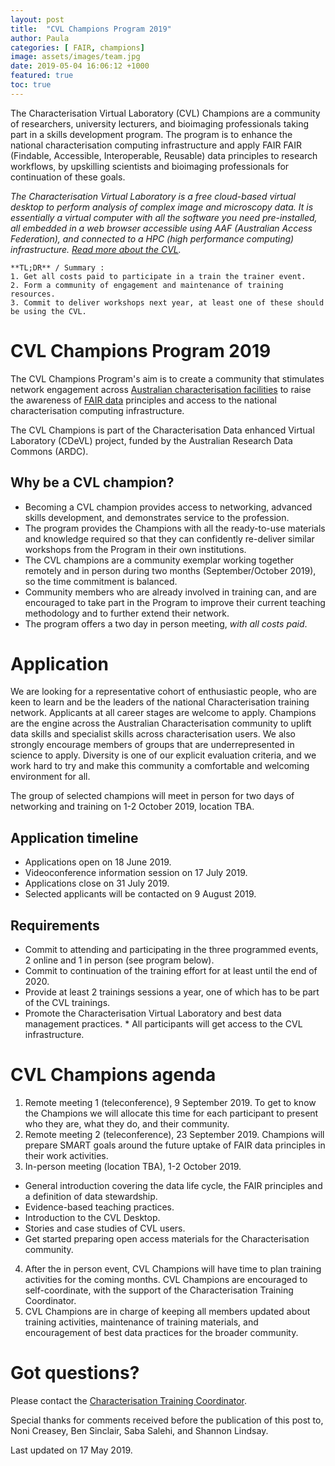 ```yaml
---
layout: post
title:  "CVL Champions Program 2019"
author: Paula
categories: [ FAIR, champions]
image: assets/images/team.jpg
date: 2019-05-04 16:06:12 +1000
featured: true
toc: true
---
```

The Characterisation Virtual Laboratory (CVL) Champions are a community of researchers, university lecturers, and bioimaging professionals taking part in a skills development program. The program is to enhance the national characterisation computing infrastructure and apply FAIR FAIR (Findable, Accessible, Interoperable, Reusable) data principles to research workflows, by upskilling scientists and bioimaging professionals for continuation of these goals.

*The Characterisation Virtual Laboratory is a free cloud-based virtual desktop to perform analysis of complex image and microscopy data. It is essentially a virtual computer with all the software you need pre-installed, all embedded in a web browser accessible using AAF (Australian Access Federation), and connected to a HPC (high performance computing) infrastructure. [Read more about the CVL](../about).*

    **TL;DR** / Summary :
    1. Get all costs paid to participate in a train the trainer event.
    2. Form a community of engagement and maintenance of training resources.
    3. Commit to deliver workshops next year, at least one of these should be using the CVL.

# CVL Champions Program 2019

The CVL Champions Program's aim is to create a community that stimulates network engagement across [Australian characterisation facilities](../AustralianCharacterisationFacilities) to raise the awareness of [FAIR data](https://www.ands.org.au/working-with-data/fairdata) principles and access to the national characterisation computing infrastructure.

The CVL Champions is part of the Characterisation Data enhanced Virtual Laboratory (CDeVL) project, funded by the Australian Research Data Commons (ARDC).

## Why be a CVL champion?

* Becoming a CVL champion provides access to networking, advanced skills development, and demonstrates service to the profession.
* The program provides the Champions with all the ready-to-use materials and knowledge required so that they can confidently re-deliver similar workshops from the Program in their own institutions.
* The CVL champions are a community exemplar working together remotely and in person during two months (September/October 2019), so the time commitment is balanced.
* Community members who are already involved in training can, and are encouraged to take part in the Program to improve their current teaching methodology and to further extend their network.
* The program offers a two day in person meeting, *with all costs paid*.

# Application

We are looking for a representative cohort of enthusiastic people, who are keen to learn and be the leaders of the national Characterisation training network. Applicants at all career stages are welcome to apply. Champions are the engine across the Australian Characterisation community to uplift data skills and specialist skills across characterisation users.
We also strongly encourage members of groups that are underrepresented in science to apply. Diversity is one of our explicit evaluation criteria, and we work hard to try and make this community a comfortable and welcoming environment for all.

The group of selected champions will meet in person for two days of networking and training on 1-2 October 2019, location TBA.

## Application timeline

* Applications open on 18 June 2019.
* Videoconference information session on 17 July 2019.
* Applications close on 31 July 2019.
* Selected applicants will be contacted on 9 August 2019.

## Requirements

* Commit to attending and participating in the three programmed events, 2 online and 1 in person (see program below).
* Commit to continuation of the training effort for at least until the end of 2020.
* Provide at least 2 trainings sessions a year, one of which has to be part of the CVL trainings.
* Promote the Characterisation Virtual Laboratory and best data management practices. * All participants will get access to the CVL infrastructure.

# CVL Champions agenda

1. Remote meeting 1 (teleconference), 9 September 2019.
To get to know the Champions we will allocate this time for each participant to present who they are, what they do, and their community.
2. Remote meeting 2 (teleconference), 23 September 2019.
Champions will prepare SMART goals around the future uptake of FAIR data principles in their work activities.
3. In-person meeting (location TBA), 1-2 October 2019.
  * General introduction covering the data life cycle, the FAIR principles and a definition of data stewardship.
  * Evidence-based teaching practices.
  * Introduction to the CVL Desktop.
  * Stories and case studies of CVL users.
  * Get started preparing open access materials for the Characterisation community.
4. After the in person event, CVL Champions will have time to plan training activities for the coming months. CVL Champions are encouraged to self-coordinate, with the support of the Characterisation Training Coordinator.
5. CVL Champions are in charge of keeping all members updated about training activities, maintenance of training materials, and encouragement of best data practices for the broader community.

# Got questions?

Please contact the [Characterisation Training Coordinator](mailto:p.martinez@uq.edu.au).

Special thanks for comments received before the publication of this post to,  Noni Creasey, Ben Sinclair, Saba Salehi, and Shannon Lindsay.

Last updated on 17 May 2019.
